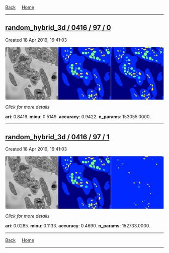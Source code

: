 
[Back](..)&nbsp;&nbsp;&nbsp;&nbsp;&nbsp;[Home](https://leapmanlab.github.io/snapshots)

---

<div class="summary"><a href="0"><h2>random_hybrid_3d / 0416 / 97 / 0</h2></a><p>Created 18 Apr 2019, 16:41:03
</p><a href="0"><img src="0/media/summary.png" align="center"></a><p>
<i>Click for more details</i>
</p></div>

**ari**: 0.8416. **miou**: 0.5149. **accuracy**: 0.9422. **n_params**: 153055.0000. 

---

<div class="summary"><a href="1"><h2>random_hybrid_3d / 0416 / 97 / 1</h2></a><p>Created 18 Apr 2019, 16:41:03
</p><a href="1"><img src="1/media/summary.png" align="center"></a><p>
<i>Click for more details</i>
</p></div>

**ari**: 0.0285. **miou**: 0.1133. **accuracy**: 0.4690. **n_params**: 152733.0000. 

---

[Back](..)&nbsp;&nbsp;&nbsp;&nbsp;&nbsp;[Home](https://leapmanlab.github.io/snapshots)

---